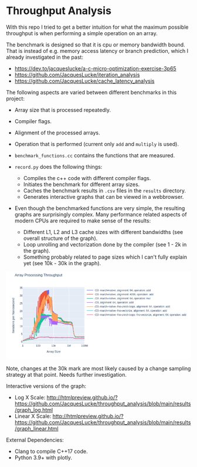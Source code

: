 # Throughput Analysis

With this repo I tried to get a better intuition for what the maximum possible throughput is when performing a simple operation on an array.

The benchmark is designed so that it is cpu or memory bandwidth bound. That is instead of e.g. memory access latency or branch prediction, which I already investigated in the past:
* https://dev.to/jacqueslucke/a-c-micro-optimization-exercise-3p65
* https://github.com/JacquesLucke/iteration_analysis
* https://github.com/JacquesLucke/cache_latency_analysis

The following aspects are varied between different benchmarks in this project:
* Array size that is processed repeatedly.
* Compiler flags.
* Alignment of the processed arrays.
* Operation that is performed (current only `add` and `multiply` is used).

* `benchmark_functions.cc` contains the functions that are measured.
* `record.py` does the following things:
    * Compiles the c++ code with different compiler flags.
    * Initiates the benchmark for different array sizes.
    * Caches the benchmark results in `.csv` files in the `results` directory.
    * Generates interactive graphs that can be viewed in a webbrowser.
* Even though the benchmarked functions are very simple, the resulting graphs are surprisingly complex. Many performance related aspects of modern CPUs are required to make sense of the results:
    * Different L1, L2 and L3 cache sizes with different bandwidths (see overall structure of the graph).
    * Loop unrolling and vectorization done by the compiler (see 1 - 2k in the graph).
    * Something probably related to page sizes which I can't fully explain yet (see 10k - 30k in the graph).

![image](results/graph_readme.png)

Note, changes at the 30k mark are most likely caused by a change sampling strategy at that point. Needs further investigation.

Interactive versions of the graph:
* Log X Scale: http://htmlpreview.github.io/?https://github.com/JacquesLucke/throughput_analysis/blob/main/results/graph_log.html
* Linear X Scale: http://htmlpreview.github.io/?https://github.com/JacquesLucke/throughput_analysis/blob/main/results/graph_linear.html

External Dependencies:
* Clang to compile C++17 code.
* Python 3.9+ with plotly.
